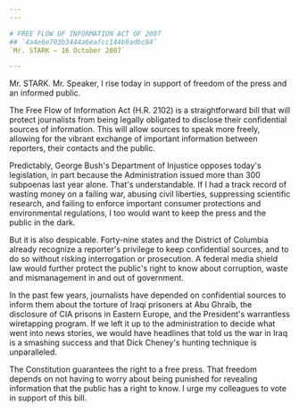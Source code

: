 ```yaml
---
---

# FREE FLOW OF INFORMATION ACT OF 2007
## `4a4e6e703b3444a6eafcc144b9adbc84`
`Mr. STARK — 16 October 2007`

---
```



Mr. STARK. Mr. Speaker, I rise today in support of freedom of the 
press and an informed public.

The Free Flow of Information Act (H.R. 2102) is a straightforward 
bill that will protect journalists from being legally obligated to 
disclose their confidential sources of information. This will allow 
sources to speak more freely, allowing for the vibrant exchange of 
important information between reporters, their contacts and the public.

Predictably, George Bush's Department of Injustice opposes today's 
legislation, in part because the Administration issued more than 300 
subpoenas last year alone. That's understandable. If I had a track 
record of wasting money on a failing war, abusing civil liberties, 
suppressing scientific research, and failing to enforce important 
consumer protections and environmental regulations, I too would want to 
keep the press and the public in the dark.

But it is also despicable. Forty-nine states and the District of 
Columbia already recognize a reporter's privilege to keep confidential 
sources, and to do so without risking interrogation or prosecution. A 
federal media shield law would further protect the public's right to 
know about corruption, waste and mismanagement in and out of 
government.

In the past few years, journalists have depended on confidential 
sources to inform them about the torture of Iraqi prisoners at Abu 
Ghraib, the disclosure of CIA prisons in Eastern Europe, and the 
President's warrantless wiretapping program. If we left it up to the 
administration to decide what went into news stories, we would have 
headlines that told us the war in Iraq is a smashing success and that 
Dick Cheney's hunting technique is unparalleled.

The Constitution guarantees the right to a free press. That freedom 
depends on not having to worry about being punished for revealing 
information that the public has a right to know. I urge my colleagues 
to vote in support of this bill.
